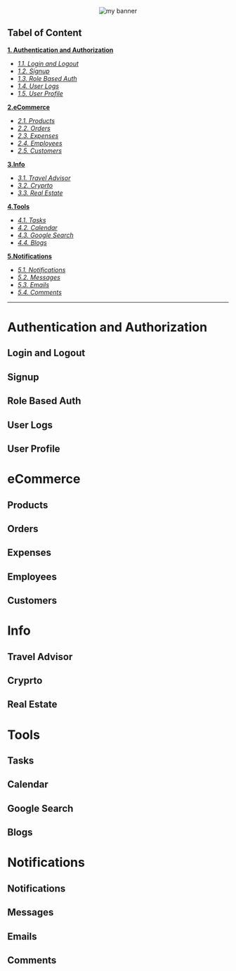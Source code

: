 <p align="center">
  <img src="https://user-images.githubusercontent.com/86598202/179180453-b9db6e3d-c346-45b0-8ac7-420aff8120ef.png" alt="my banner">
</p>

## Tabel of Content

**[1. Authentication and Authorization](#Authentication-and-Authorization)**

- _[1.1. Login and Logout](#login-and-logout)_
- _[1.2. Signup](#signup)_
- _[1.3. Role Based Auth](#role-based-auth)_
- _[1.4. User Logs](#user-logs)_
- _[1.5. User Profile](#user-profile)_

**[2.eCommerce](#ecommerce)**

- _[2.1. Products](#products)_
- _[2.2. Orders](#orders)_
- _[2.3. Expenses](#expenses)_
- _[2.4. Employees](#Employees)_
- _[2.5. Customers](#customers)_

**[3.Info](#info)**

- _[3.1. Travel Advisor](#travel-adviser)_
- _[3.2. Cryprto](#crypto)_
- _[3.3. Real Estate](#Real-Estate)_

**[4.Tools](#tools)**

- _[4.1. Tasks](#Tasks)_
- _[4.2. Calendar](#calendar)_
- _[4.3. Google Search](#google-search)_
- _[4.4. Blogs](#blogs)_

**[5.Notifications](#notifications)**

- _[5.1. Notifications](#notifications)_
- _[5.2. Messages](#messages)_
- _[5.3. Emails](#emails)_
- _[5.4. Comments](#comments)_

---

# Authentication and Authorization

## Login and Logout

## Signup

## Role Based Auth

## User Logs

## User Profile

# eCommerce

## Products

## Orders

## Expenses

## Employees

## Customers

# Info

## Travel Advisor

## Cryprto

## Real Estate

# Tools

## Tasks

## Calendar

## Google Search

## Blogs

# Notifications

## Notifications

## Messages

## Emails

## Comments
